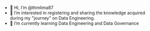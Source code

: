 - 👋 Hi, I’m @thmlima87
- 👀 I’m interested in registering and sharing the knowledge acquired during my "journey" on Data Engineering.
- 🌱 I’m currently learning Data Engineering and Data Governance


<!---
thmlima87/thmlima87 is a ✨ special ✨ repository because its `README.md` (this file) appears on your GitHub profile.
You can click the Preview link to take a look at your changes.
--->
